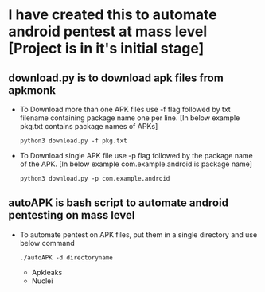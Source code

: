 # I have created this to automate android pentest at mass level [Project is in it's initial stage]
## download.py is to download apk files from apkmonk
- To Download more than one APK files use -f flag followed by txt filename containing package name one per line. [In below example pkg.txt contains package names of APKs]
  
  `python3 download.py -f pkg.txt`
- To Download single APK file use -p flag followed by the package name of the APK. [In below example com.example.android is package name]
  
  `python3 download.py -p com.example.android`    
## autoAPK is bash script to automate android pentesting on mass level
- To automate pentest on APK files, put them in a single directory and use below command
  
  `./autoAPK -d directoryname`
  
    - Apkleaks
    - Nuclei
